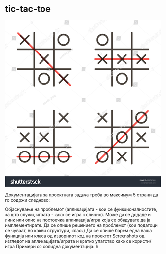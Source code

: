 # tic-tac-toe
![alt text](https://github.com/tanesoff/Proektna-Zadaca-VP-2023/blob/master/Sliki/Three.jpg)

Документацијата за проектната задача треба во максимум 5 страни да го содржи следново:

Објаснување на проблемот (апликацијата - кои се функционалностите, за што служи, играта - како се игра и слично). Може да се додаде и линк или опис на постоечка апликација/игра која се обидувате да ја имплементирате.
Да се опише решението на проблемот (кои податоци се чуваат, во какви структури, класи)
Да се опише барем една ваша функција или класа од изворниот код на проектот
Screenshots од изгледот на апликацијата/играта и кратко упатство како се користи/игра
Примери со солидна документација:
h
